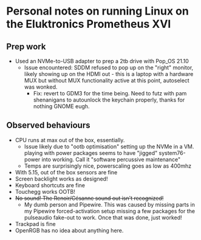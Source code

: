# Personal notes on running Linux on the Eluktronics Prometheus XVI

## Prep work

* Used an NVMe-to-USB adapter to prep a 2tb drive with Pop_OS 21.10
    * Issue encountered: SDDM refused to pop up on the "right" monitor, likely showing up on the HDMI out - this is a laptop with a hardware MUX but without MUX functionality active at this point, autoselect was wonked.
        * Fix: revert to GDM3 for the time being. Need to futz with pam shenanigans to autounlock the keychain properly, thanks for nothing GNOME eugh.

## Observed behaviours

* CPU runs at max out of the box, essentially.
    * Issue likely due to "ootb optimisation" setting up the NVMe in a VM. playing with power packages seems to have "jigged" system76-power into working. Call it "software percussive maintenance"
    * Temps are surprisingly nice, powerscaling goes as low as 400mhz
* With 5.15, out of the box sensors are fine
* Screen backlight works as designed!
* Keyboard shortcuts are fine
* Touchegg works OOTB!
* ~~No sound! The Renoir/Césanne sound out isn't recognized!~~
    * My dumb person and Pipewire. This was caused by missing parts in my Pipewire forced-activation setup missing a few packages for the pulseaudio fake-out to work. Once that was done, just worked!
* Trackpad is fine
* OpenRGB has no idea about anything here.